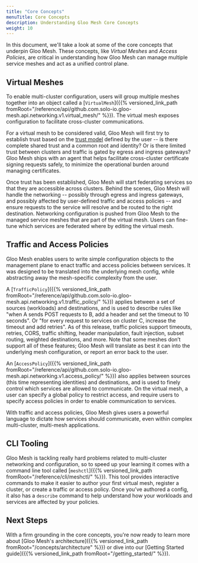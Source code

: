 ```yaml
---
title: "Core Concepts"
menuTitle: Core Concepts
description: Understanding Gloo Mesh Core Concepts
weight: 10
---
```


In this document, we'll take a look at some of the core concepts that underpin Gloo Mesh. These concepts, like *Virtual Meshes* and *Access Policies*, are critical in understanding how Gloo Mesh can manage multiple service meshes and act as a unified control plane.

## Virtual Meshes

To enable multi-cluster configuration, users will group multiple meshes together into an object called a [`VirtualMesh`]({{% versioned_link_path fromRoot="/reference/api/github.com.solo-io.gloo-mesh.api.networking.v1.virtual_mesh/" %}}). The virtual mesh exposes configuration to facilitate cross-cluster communications.

For a virtual mesh to be considered valid, Gloo Mesh will first try to establish trust based on the [trust model](https://spiffe.io/spiffe/concepts/#trust-domain) defined by the user -- is there complete shared trust and a common root and identity? Or is there limited trust between clusters and traffic is gated by egress and ingress gateways? Gloo Mesh ships with an agent that helps facilitate cross-cluster certificate signing requests safely, to minimize the operational burden around managing certificates. 

Once trust has been established, Gloo Mesh will start federating services so that they are accessible across clusters. Behind the scenes, Gloo Mesh will handle the networking -- possibly through egress and ingress gateways, and possibly affected by user-defined traffic and access policies -- and ensure requests to the service will resolve and be routed to the right destination. Networking configuration is pushed from Gloo Mesh to the managed service meshes that are part of the virtual mesh. Users can fine-tune which services are federated where by editing the virtual mesh. 

## Traffic and Access Policies

Gloo Mesh enables users to write simple configuration objects to the management plane to enact traffic and access policies between services. It was designed to be translated into the underlying mesh config, while abstracting away the mesh-specific complexity from the user. 

A [`TrafficPolicy`]({{% versioned_link_path fromRoot="/reference/api/github.com.solo-io.gloo-mesh.api.networking.v1.traffic_policy/" %}}) applies between a set of sources (workloads) and destinations, and is used to describe rules like "when A sends POST requests to B, add a header and set the timeout to 10 seconds". Or "for every request to services on cluster C, increase the timeout and add retries". As of this release, traffic policies support timeouts, retries, CORS, traffic shifting, header manipulation, fault injection, subset routing, weighted destinations, and more. Note that some meshes don’t support all of these features; Gloo Mesh will translate as best it can into the underlying mesh configuration, or report an error back to the user.

An [`AccessPolicy`]({{% versioned_link_path fromRoot="/reference/api/github.com.solo-io.gloo-mesh.api.networking.v1.access_policy/" %}}) also applies between sources (this time representing identities) and destinations, and is used to finely control which services are allowed to communicate. On the virtual mesh, a user can specify a global policy to restrict access, and require users to specify access policies in order to enable communication to services.

With traffic and access policies, Gloo Mesh gives users a powerful language to dictate how services should communicate, even within complex multi-cluster, multi-mesh applications. 

## CLI Tooling

Gloo Mesh is tackling really hard problems related to multi-cluster networking and configuration, so to speed up your learning it comes with a command line tool called [`meshctl`]({{% versioned_link_path fromRoot="/reference/cli/meshctl/" %}}). This tool provides interactive commands to make it easier to author your first virtual mesh, register a cluster, or create a traffic or access policy. Once you’ve authored a config, it also has a `describe` command to help understand how your workloads and services are affected by your policies. 

## Next Steps

With a firm grounding in the core concepts, you're now ready to learn more about [Gloo Mesh's architecture]({{% versioned_link_path fromRoot="/concepts/architecture" %}}) or dive into our [Getting Started guide]({{% versioned_link_path fromRoot="/getting_started/" %}}).
